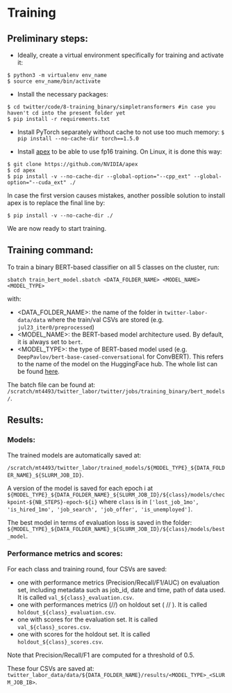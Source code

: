 # Training

## Preliminary steps:

- Ideally, create a virtual environment specifically for training and activate it:

```
$ python3 -m virtualenv env_name
$ source env_name/bin/activate
```

- Install the necessary packages:
```
$ cd twitter/code/8-training_binary/simpletransformers #in case you haven't cd into the present folder yet
$ pip install -r requirements.txt
```

- Install PyTorch separately without cache to not use too much memory:
`$ pip install --no-cache-dir torch==1.5.0`

- Install [apex](https://github.com/nvidia/apex) to be able to use fp16 training. On Linux, it is done this way:
```
$ git clone https://github.com/NVIDIA/apex
$ cd apex
$ pip install -v --no-cache-dir --global-option="--cpp_ext" --global-option="--cuda_ext" ./
```

In case the first version causes mistakes, another possible solution to install apex is to replace the final line by:

`$ pip install -v --no-cache-dir ./`

We are now ready to start training.

## Training command:

To train a binary BERT-based classifier on all 5 classes on the cluster, run:

`sbatch train_bert_model.sbatch <DATA_FOLDER_NAME> <MODEL_NAME> <MODEL_TYPE>`

with:
- <DATA_FOLDER_NAME>: the name of the folder in `twitter-labor-data/data` where the train/val CSVs are stored (e.g. `jul23_iter0/preprocessed`)
- <MODEL_NAME>: the BERT-based model architecture used. By default, it is always set to `bert`. 
- <MODEL_TYPE>: the type of BERT-based model used (e.g. `DeepPavlov/bert-base-cased-conversational` for ConvBERT). This refers to the name of the model on the HuggingFace hub. The whole list can be found [here](https://huggingface.co/transformers/pretrained_models.html). 

The batch file can be found at: `/scratch/mt4493/twitter_labor/twitter/jobs/training_binary/bert_models/`. 

## Results:

### Models:

The trained models are automatically saved at: 

`/scratch/mt4493/twitter_labor/trained_models/${MODEL_TYPE}_${DATA_FOLDER_NAME}_${SLURM_JOB_ID}`.

A version of the model is saved for each epoch i at `${MODEL_TYPE}_${DATA_FOLDER_NAME}_${SLURM_JOB_ID}/${class}/models/checkpoint-${NB_STEPS}-epoch-${i}` where `class` is in `['lost_job_1mo', 'is_hired_1mo', 'job_search', 'job_offer', 'is_unemployed']`. 

The best model in terms of evaluation loss is saved in the folder: `${MODEL_TYPE}_${DATA_FOLDER_NAME}_${SLURM_JOB_ID}/${class}/models/best_model`. 

### Performance metrics and scores:

For each class and training round, four CSVs are saved:
- one with performance metrics (Precision/Recall/F1/AUC) on evaluation set, including metadata such as job_id, date and time, path of data used. It is called `val_${class}_evaluation.csv`. 
- one with performances metrics (//) on holdout set ( // ). It is called `holdout_${class}_evaluation.csv`. 
- one with scores for the evaluation set. It is called `val_${class}_scores.csv`. 
- one with scores for the holdout set. It is called `holdout_${class}_scores.csv`. 

Note that Precision/Recall/F1 are computed for a threshold of 0.5.

These four CSVs are saved at: `twitter_labor_data/data/${DATA_FOLDER_NAME}/results/<MODEL_TYPE>_<SLURM_JOB_IB>`. 
